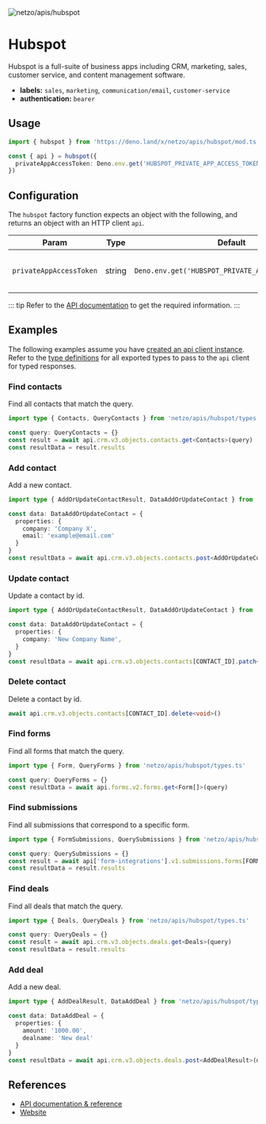 <img src="https://raw.githubusercontent.com/netzo/netzo/main/assets/apis/hubspot.svg" alt="netzo/apis/hubspot" class="mb-5 w-75px">

# Hubspot

Hubspot is a full-suite of business apps including CRM, marketing, sales, customer service, and content management software.

- **labels:** `sales`, `marketing`, `communication/email`, `customer-service`
- **authentication:** `bearer`

## Usage

```ts
import { hubspot } from 'https://deno.land/x/netzo/apis/hubspot/mod.ts'

const { api } = hubspot({
  privateAppAccessToken: Deno.env.get('HUBSPOT_PRIVATE_APP_ACCESS_TOKEN')
})
```

## Configuration

The `hubspot` factory function expects an object with the following, and returns an object with an HTTP client `api`.

| Param                   | Type   | Default                                            | Description                                |
|-------------------------|--------|----------------------------------------------------|--------------------------------------------|
| `privateAppAccessToken` | string | `Deno.env.get('HUBSPOT_PRIVATE_APP_ACCESS_TOKEN')` | the access token to use for authentication |


::: tip Refer to the [API documentation](https://developers.hubspot.com/docs/api/overview) to get the required information.
:::

## Examples

The following examples assume you have [created an api client instance](#usage). Refer to the [type definitions](https://deno.land/x/netzo/apis/hubspot/types.ts) for all exported types to pass to the `api` client for typed responses.

### Find contacts

Find all contacts that match the query.

```ts
import type { Contacts, QueryContacts } from 'netzo/apis/hubspot/types.ts'

const query: QueryContacts = {}
const result = await api.crm.v3.objects.contacts.get<Contacts>(query)
const resultData = result.results
```

### Add contact

Add a new contact.

```ts
import type { AddOrUpdateContactResult, DataAddOrUpdateContact } from 'netzo/apis/hubspot/types.ts'

const data: DataAddOrUpdateContact = {
  properties: {
    company: 'Company X',
    email: 'example@email.com'
  }
}
const resultData = await api.crm.v3.objects.contacts.post<AddOrUpdateContactResult>(data)
```

### Update contact

Update a contact by id.

```ts
import type { AddOrUpdateContactResult, DataAddOrUpdateContact } from 'netzo/apis/hubspot/types.ts'

const data: DataAddOrUpdateContact = {
  properties: {
    company: 'New Company Name',
  }
}
const resultData = await api.crm.v3.objects.contacts[CONTACT_ID].patch<AddOrUpdateContactResult>(data)
```

### Delete contact

Delete a contact by id.

```ts
await api.crm.v3.objects.contacts[CONTACT_ID].delete<void>()
```

### Find forms

Find all forms that match the query.

```ts
import type { Form, QueryForms } from 'netzo/apis/hubspot/types.ts'

const query: QueryForms = {}
const resultData = await api.forms.v2.forms.get<Form[]>(query)
```

### Find submissions

Find all submissions that correspond to a specific form.

```ts
import type { FormSubmissions, QuerySubmissions } from 'netzo/apis/hubspot/types.ts'

const query: QuerySubmissions = {}
const result = await api['form-integrations'].v1.submissions.forms[FORM_ID].get<FormSubmissions>(query)
const resultData = result.results
```

### Find deals

Find all deals that match the query.

```ts
import type { Deals, QueryDeals } from 'netzo/apis/hubspot/types.ts'

const query: QueryDeals = {}
const result = await api.crm.v3.objects.deals.get<Deals>(query)
const resultData = result.results
```

### Add deal

Add a new deal.

```ts
import type { AddDealResult, DataAddDeal } from 'netzo/apis/hubspot/types.ts'

const data: DataAddDeal = {
  properties: {
    amount: '1000.00',
    dealname: 'New deal'
  }
}
const resultData = await api.crm.v3.objects.deals.post<AddDealResult>(data)
```

## References

- [API documentation & reference](https://developers.hubspot.com/docs/api/overview)
- [Website](https://www.hubspot.com/)


